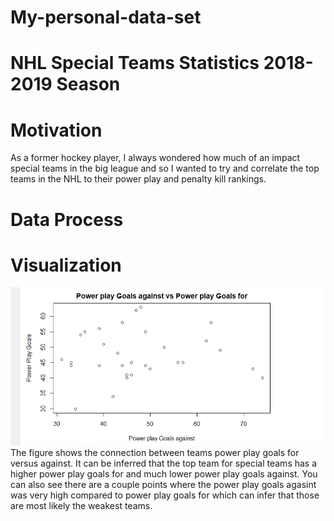 # My-personal-data-set



# NHL Special Teams Statistics 2018-2019 Season

# Motivation
As a former hockey player, I always wondered how much of an impact special teams in the big league and so I wanted to try and correlate the top teams in the NHL to their power play and penalty kill rankings. 

# Data Process

# Visualization

<img src = "https://raw.githubusercontent.com/swiranata/My-personal-data-set/main/Power%20play%20goals%20for%20vs%20against%20figure.PNG">
The figure shows the connection between teams power play goals for versus against. It can be inferred that the top team for special teams has a higher power play goals for and much lower power play goals against. You can also see there are a couple points where the power play goals agasint was very high compared to power play goals for which can infer that those are most likely the weakest teams. 

